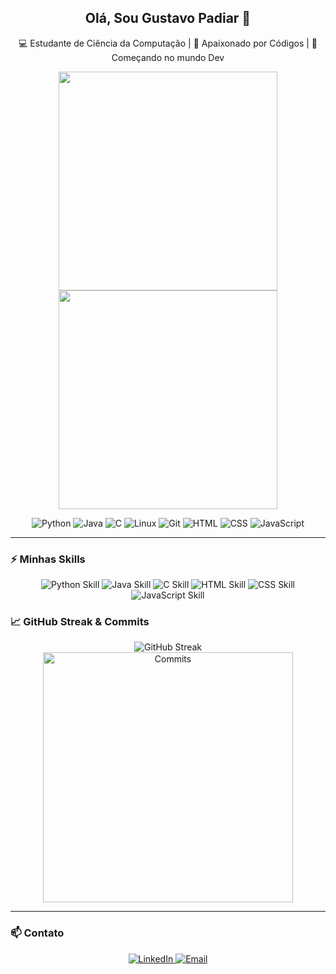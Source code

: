 <h2 align="center">Olá, Sou Gustavo Padiar 👋</h2>
<p align="center">💻 Estudante de Ciência da Computação | 🐧 Apaixonado por Códigos | 🚀 Começando no mundo Dev</p>

<p align="center">
  <img src="https://github-readme-stats.vercel.app/api?username=Padiar&show_icons=true&theme=radical" width="350">
  <img src="https://github-readme-stats.vercel.app/api/top-langs/?username=Padiar&show_icons=true&layout=compact&theme=radical" width="350">
</p>

<p align="center">
  <img src="https://img.shields.io/badge/Python-3776AB?style=for-the-badge&logo=python&logoColor=white" alt="Python">
  <img src="https://img.shields.io/badge/Java-007396?style=for-the-badge&logo=java&logoColor=white" alt="Java">
  <img src="https://img.shields.io/badge/-C-00599C?style=for-the-badge&logo=c&logoColor=white" alt="C">
  <img src="https://img.shields.io/badge/Linux-FCC624?style=for-the-badge&logo=linux&logoColor=black" alt="Linux">
  <img src="https://img.shields.io/badge/Git-F05032?style=for-the-badge&logo=git&logoColor=white" alt="Git">
  <img src="https://img.shields.io/badge/HTML-E34F26?style=for-the-badge&logo=html5&logoColor=white" alt="HTML">
  <img src="https://img.shields.io/badge/CSS-1572B6?style=for-the-badge&logo=css3&logoColor=white" alt="CSS">
  <img src="https://img.shields.io/badge/JavaScript-F7DF1E?style=for-the-badge&logo=javascript&logoColor=black" alt="JavaScript">
</p>

---

### ⚡ Minhas Skills
<p align="center">
  <img src="https://img.shields.io/badge/Python-80%25-3776AB?style=for-the-badge&logo=python&logoColor=white" alt="Python Skill">
  <img src="https://img.shields.io/badge/Java-70%25-007396?style=for-the-badge&logo=java&logoColor=white" alt="Java Skill">
  <img src="https://img.shields.io/badge/C-60%25-00599C?style=for-the-badge&logo=c&logoColor=white" alt="C Skill">
  <img src="https://img.shields.io/badge/HTML-80%25-E34F26?style=for-the-badge&logo=html5&logoColor=white" alt="HTML Skill">
  <img src="https://img.shields.io/badge/CSS-70%25-1572B6?style=for-the-badge&logo=css3&logoColor=white" alt="CSS Skill">
  <img src="https://img.shields.io/badge/JavaScript-65%25-F7DF1E?style=for-the-badge&logo=javascript&logoColor=black" alt="JavaScript Skill">
</p>


### 📈 GitHub Streak & Commits
<p align="center">
  <img src="https://github-readme-streak-stats.herokuapp.com/?user=Padiar&theme=radical" alt="GitHub Streak">
  <img src="https://github-readme-stats.vercel.app/api?username=Padiar&show_icons=true&theme=radical" alt="Commits" width="400">
</p>

---

### 📫 Contato
<p align="center">
  <a href="https://www.linkedin.com/in/gustavo-padiar/" target="_blank">
    <img src="https://img.shields.io/badge/LinkedIn-0A66C2?style=for-the-badge&logo=linkedin&logoColor=white" alt="LinkedIn">
  </a>
  <a href="mailto:guga.padiar@gmail.com">
    <img src="https://img.shields.io/badge/Email-D14836?style=for-the-badge&logo=gmail&logoColor=white" alt="Email">
  </a>
</p>
